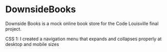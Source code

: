 # DownsideBooks
 
Downside Books is a mock online book store for the Code Louisville final project. 

CSS 1: I created a navigation menu that expands and collapses properly at desktop and mobile sizes

